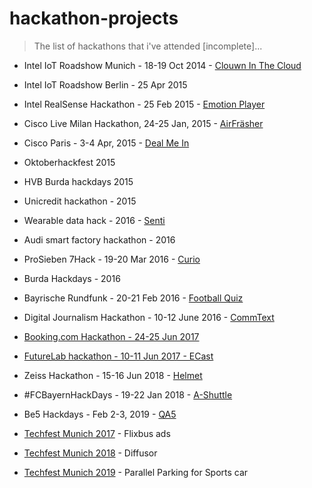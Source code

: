 # hackathon-projects

> The list of hackathons that i've attended [incomplete]...

* Intel IoT Roadshow Munich - 18-19 Oct 2014 - [Clouwn In The Cloud](https://github.com/VadimDez/clown_in_the_cloud)
* Intel IoT Roadshow Berlin - 25 Apr 2015 
* Intel RealSense Hackathon - 25 Feb 2015 - [Emotion Player](https://github.com/VadimDez/intelEmotionPlayer)
* Cisco Live Milan Hackathon, 24-25 Jan, 2015 - [AirFräsher](https://github.com/VadimDez/AirFrasher)
* Cisco Paris - 3-4 Apr, 2015 - [Deal Me In](https://github.com/VadimDez/DealMeIn)
* Oktoberhackfest 2015
* HVB Burda hackdays 2015
* Unicredit hackathon - 2015
* Wearable data hack - 2016 - [Senti](https://github.com/wearabledata/Senti)
* Audi smart factory hackathon - 2016
* ProSieben 7Hack - 19-20 Mar 2016 - [Curio](https://github.com/VadimDez/edutainment)
* Burda Hackdays - 2016
* Bayrische Rundfunk - 20-21 Feb 2016 - [Football Quiz](https://github.com/VadimDez/football-quiz)
* Digital Journalism Hackathon - 10-12 June 2016 - [CommText](https://github.com/VadimDez/CommText)
* [Booking.com Hackathon - 24-25 Jun 2017](https://github.com/VadimDez/concert.trip)
* [FutureLab hackathon - 10-11 Jun 2017 - ECast](https://github.com/VadimDez/ecast)
* Zeiss Hackathon - 15-16 Jun 2018 - [Helmet](https://github.com/VadimDez/Helmet)
* #FCBayernHackDays - 19-22 Jan 2018 - [A-Shuttle](https://github.com/VadimDez/a-shuttle)
* Be5 Hackdays - Feb 2-3, 2019 - [QA5](https://github.com/VadimDez/qa)

* [Techfest Munich 2017](https://techfestmunich.com) - Flixbus ads
* [Techfest Munich 2018](https://techfestmunich.com) - Diffusor
* [Techfest Munich 2019](https://techfestmunich.com) - Parallel Parking for Sports car
